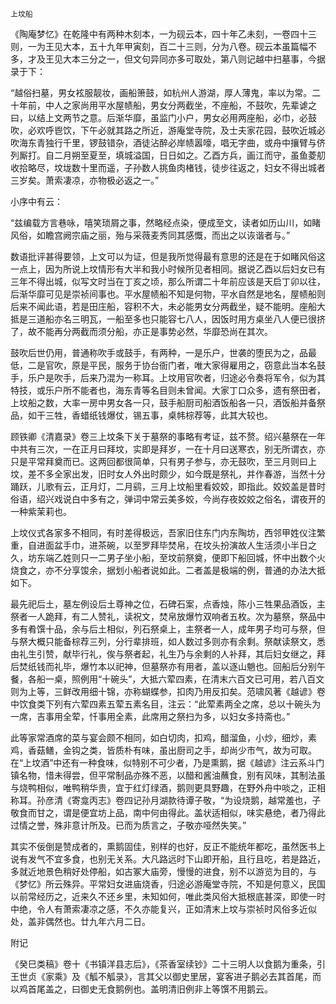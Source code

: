     上坟船 

   《陶庵梦忆》在乾隆中有两种木刻本，一为砚云本，四十年乙未刻，一卷四十三则，一为王见大本，五十九年甲寅刻，百二十三则，分为八卷。砚云本虽篇幅不多，才及王见大本三分之一，但文句异同亦多可取处，第八则记越中扫墓事，今据录于下：

   “越俗扫墓，男女袨服靓妆，画船箫鼓，如杭州人游湖，厚人薄鬼，率以为常。二十年前，中人之家尚用平水屋帻船，男女分两截坐，不座船，不鼓吹，先辈谑之曰，以结上文两节之意。后渐华靡，虽监门小户，男女必用两座船，必巾，必鼓吹，必欢呼鬯饮，下午必就其路之所近，游庵堂寺院，及士夫家花园，鼓吹近城必吹海东青独行千里，锣鼓错杂，酒徒沾醉必岸帻嚣嚎，唱无字曲，或舟中攘臂与侪列厮打。自二月朔至夏至，填城溢国，日日如之。乙酉方兵，画江而守，虽鱼菱舠收拾略尽，坟垅数十里而遥，子孙数人挑鱼肉楮钱，徒步往返之，妇女不得出城者三岁矣。萧索凄凉，亦物极必返之一。”

   小序中有云：

   “兹编载方言巷咏，嘻笑琐屑之事，然略经点染，便成至文，读者如历山川，如睹风俗，如瞻宫阙宗庙之丽，殆与采薇麦秀同其感慨，而出之以诙谐者与。”

   数语批评甚得要领，上文可以为证，但是我所觉得最有意思的还是在于如睹风俗这一点上，因为所说上坟情形有大半和我小时候所见者相同。据说乙酉以后妇女已有三年不得出城，似写文时当在丁亥之顷，那么所谓二十年前应该是天启丁卯以往，后渐华靡可见是崇祯间事也。平水屋帻船不知是何物，平水自然是地名，屋帻船则后来不闻此语，若是田庄船，容积不大，未必能男女分两截坐，疑不能明。座船大抵是三道船亦名三明瓦，一船至多也只能容七八人，因饭时用方桌坐八人便已很挤了，故不能再分两截而须分船，亦正是事势必然，华靡恐尚在其次。

   鼓吹后世仍用，普通称吹手或鼓手，有两种，一是乐户，世袭的堕民为之，品最低，二是官吹，原是平民，服务于协台衙门者，唯大家得雇用之，窃意此当本名鼓手，乐户是吹手，后来乃混为一称耳。上坟用官吹者，归途必令奏将军令，似为其特技，或乐户所不能者也，海东青等名目则未曾闻。大家丁口众多，遗有祭田者，上坟船之数，大率一房中男女各一只，鼓手船厨司船酒饭船各一只，酒饭船并备祭品，如干三牲，香蜡纸钱爆仗，锡五事，桌帏棕荐等，此其大较也。

   顾铁卿《清嘉录》卷三上坟条下关于墓祭的事略有考证，兹不赘。绍兴墓祭在一年中共有三次，一在正月曰拜坟，实即是拜岁，一在十月曰送寒衣，别无所谓衣，亦只是平常拜奠而已。这两回都很简单，只有男子参与，亦无鼓吹，至三月则曰上坟，差不多全家出发，旧时女人外出时颇少，如今既是祭礼，并作春游，当然十分踊跃，儿歌有云，正月灯，二月鹞，三月上坟船里看姣姣，即指此。姣姣盖是昔时俗语，绍兴戏说白中多有之，弹词中常云美多姣，今尚存夜姣姣之俗名，谓夜开的一种紫茉莉也。

   上坟仪式各家多不相同，有时差得极远，吾家旧住东门内东陶坊，西邻甲姓仪注繁重，自进面盆手巾，进茶碗，以至罗拜毕焚帛，在坟头扮演故人生活须小半日之久，坊东端乙姓则只一二男子坐小船，至坟前祭奠，便即下船回城，怀中出数个火烧食之，亦不分享馂余，据划小船者说如此。二者盖是极端的例，普通的办法大抵如下。

   最先祀后土，墓左例设后土尊神之位，石碑石案，点香烛，陈小三牲果品酒饭，主祭者一人跪拜，有二人赞礼，读祝文，焚帛放爆竹双响者五枚。次为墓祭，祭品中多有肴馔十品，余与后土相似，列石祭桌上，主祭者一人，成年男子均可与祭，但与祭大概只能备棕荐三列，分行辈排班，如人数过多则亦有余剩。祭献读祭文，悉由礼生引赞，献毕行礼，俟与祭者起，礼生乃与余剩的人补拜，其后妇女继之，拜后焚纸钱而礼毕，爆竹本以祀神，但墓祭亦有用者，盖以逐山魈也。回船后分别午餐，各船一桌，照例用“十碗头”，大抵六荤四素，在清末六百文已可用，若八百文则为上等，三鲜改用细十锦，亦称蝴蝶参，扣肉乃用反扣矣。范啸风著《越谚》卷中饮食类下列有六荤四素五荤五素名目，注云：“此荤素两全之席，总以十碗头为一席，吉事用全荤，忏事用全素，此席用之祭扫为多，以妇女多持斋也。”

   此等家常酒席的菜与宴会颇不相同，如白切肉，扣鸡，醋溜鱼，小炒，细炒，素鸡，香菇鳝，金钩之类，皆质朴有味，虽出厨司之手，却尚少市气，故为可取。在“上坟酒”中还有一种食味，似特别不可少者，乃是熏鹅，据《越谚》注云系斗门镇名物，惜未得尝，但平常制品亦殊不恶，以醋和酱油蘸食，别有风味，其制法虽与烧鸭相似，唯鸭稍华贵，宜于红灯绿酒，鹅则更具野趣，在野外舟中啖之，正相称耳。孙彦清《寄龛丙志》卷四记孙月湖款待谭子敬，“为设烧鹅，越常羞也，子敬食而甘之，谓是便宜坊上品，南中何由得此。盖状适相似，味实悬绝，者乃得此过情之誉，殊非意计所及。已而为质言之，子敬亦哑然失笑。”

   其实不佞倒是赞成者的，熏鹅固佳，别样的也好，反正不能统年都吃，虽然医书上说有发气不宜多食，也别无关系。大凡路远时下山即开船，且行且吃，若是路近，多就近地景色稍好处停船，如古冢大庙旁，慢慢的进食，别不以游览为目的，与《梦忆》所云殊异。平常妇女进庙烧香，归途必游庵堂寺院，不知是何意义，民国以前常经历之，近来久不还乡里，未知如何，唯此类风俗大抵根底甚深，即使一时中绝，令人有萧索凄凉之感，不久亦能复兴，正如清末上坟与崇祯时风俗多近似处，盖非偶然也。廿九年六月二日。

   附记

   《癸巳类稿》卷十《书镇洋县志后》，《茶香室续钞》二十三明人以食鹅为重条，引王世贞《家乘》及《觚不觚录》，言其父以御史里居，宴客进子鹅必去其首尾，而以鸡首尾盖之，曰御史无食鹅例也。盖明清旧例非上等馔不用鹅云。

